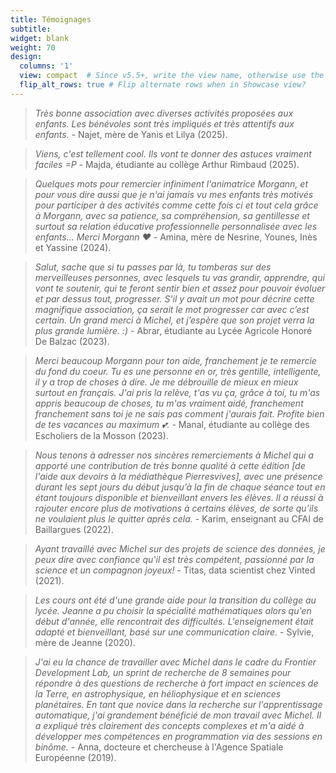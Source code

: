 ```yaml
---
title: Témoignages
subtitle:
widget: blank
weight: 70
design:
  columns: '1'
  view: compact  # Since v5.5+, write the view name, otherwise use the view ID above
  flip_alt_rows: true # Flip alternate rows when in Showcase view?
---
```


> _Très bonne association avec diverses activités proposées aux enfants. Les bénévoles sont très impliqués et très attentifs aux enfants._ - Najet, mère de Yanis et Lilya (2025).

> _Viens, c'est tellement cool. Ils vont te donner des astuces vraiment faciles =P_ - Majda, étudiante au collège Arthur Rimbaud (2025).

> _Quelques mots pour remercier infiniment l'animatrice Morgann, et pour vous dire aussi que je n'ai jamais vu mes enfants très motivés pour participer à des activités comme cette fois ci et tout cela grâce à Morgann, avec sa patience, sa compréhension, sa gentillesse et surtout sa relation éducative professionnelle personnalisée avec les enfants... Merci Morgann ❤_ - Amina, mère de Nesrine, Younes, Inès et Yassine (2024).

> _Salut, sache que si tu passes par là, tu tomberas sur des merveilleuses personnes, avec lesquels tu vas grandir, apprendre, qui vont te soutenir, qui te feront sentir bien et assez pour pouvoir évoluer et par dessus tout, progresser. S'il y avait un mot pour décrire cette magnifique association, ça serait le mot progresser car avec c’est certain.
Un grand merci à Michel, et j’espère que son projet verra la plus grande lumière. :)_ - Abrar, étudiante au Lycée Agricole Honoré De Balzac (2023).

> _Merci beaucoup Morgann pour ton aide, franchement je te remercie du fond du coeur. Tu es une personne en or, très gentille, intelligente, il y a trop de choses à dire. Je me débrouille de mieux en mieux surtout en français. J'ai pris la relève, t'as vu ça, grâce à toi, tu m'as appris beaucoup de choses, tu m'as vraiment aidé, franchement franchement sans toi je ne sais pas comment j'aurais fait. Profite bien de tes vacances au maximum 💕._ - Manal, étudiante au collège des Escholiers de la Mosson (2023).

<!--
> _La météo émotionnelle du jour, c'est super bien qu'on puisse nous demander ça. On a tendance à penser que l'on est peu proche entre l'encadrant pédagogique et étudiant, c'est bien de réduire cette pseudo distance!_ - Thomas, étudiant en licence MIASHS à l'université Paul Valéry (2023).
-->

> _Nous tenons à adresser nos sincères remerciements à Michel qui a apporté une contribution de très bonne qualité à cette édition [de l'aide aux devoirs à la médiathèque Pierresvives], avec une présence durant les sept jours du début jusqu’à la fin de chaque séance tout en étant toujours disponible et bienveillant envers les élèves. Il a réussi à rajouter encore plus de motivations à certains élèves, de sorte qu’ils ne voulaient plus le quitter après cela._ - Karim, enseignant au CFAI de Baillargues (2022).

> _Ayant travaillé avec Michel sur des projets de science des données, je peux dire avec confiance qu'il est très compétent, passionné par la science et un compagnon joyeux!_ - Titas, data scientist chez Vinted (2021).

<!--
> _Au cours de mon année de terminale, Michel m'a beaucoup aidé dans les matières scientifiques. C'est un tuteur avec beaucoup de patience et qui sait expliquer de manière claire aussi bien les mathématiques que la physique chimie. Il est très pédagogue, et sait motiver les élèves. Il a su me donner le goût des mathématiques, ce qui était loin d'être gagné!_ - Céline, étudiante en bachelor à l'IE Madrid (2021).
-->

> _Les cours ont été d'une grande aide pour la transition du collège au lycée. Jeanne a pu choisir la spécialité mathématiques alors qu'en début d'année, elle rencontrait des difficultés. L'enseignement était adapté et bienveillant, basé sur une communication claire._ - Sylvie, mère de Jeanne (2020).

> _J'ai eu la chance de travailler avec Michel dans le cadre du Frontier Development Lab, un sprint de recherche de 8 semaines pour répondre à des questions de recherche à fort impact en sciences de la Terre, en astrophysique, en héliophysique et en sciences planétaires. En tant que novice dans la recherche sur l'apprentissage automatique, j'ai grandement bénéficié de mon travail avec Michel. Il a expliqué très clairement des concepts complexes et m'a aidé à développer mes compétences en programmation via des sessions en binôme._ - Anna, docteure et chercheuse à l'Agence Spatiale Européenne (2019).
